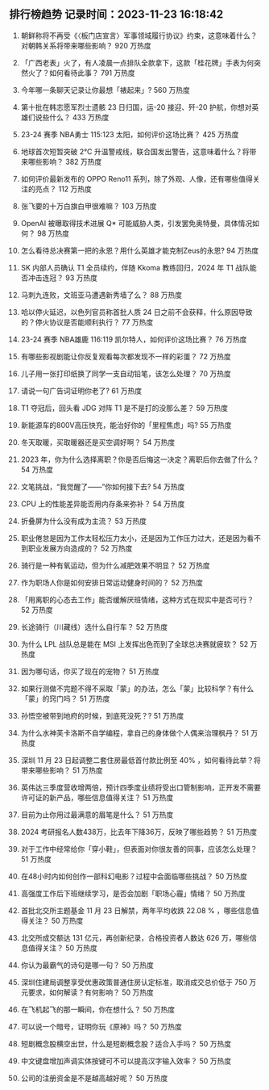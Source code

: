 
## 排行榜趋势 记录时间：2023-11-23 16:18:42
  
  1. 朝鲜称将不再受《〈板门店宣言〉军事领域履行协议》约束，这意味着什么？对朝韩关系将带来哪些影响？ 920 万热度
    
  2. 「广西老表」火了，有人凌晨一点排队全款拿下，这款「桂花牌」手表为何突然火了？如何看待此事？ 791 万热度
    
  3. 今年哪一条聊天记录让你最想「裱起来」? 560 万热度
    
  4. 第十批在韩志愿军烈士遗骸 23 日归国，运-20 接迎、歼-20 护航，你想对英雄们说些什么？ 433 万热度
    
  5. 23-24 赛季 NBA勇士 115:123 太阳，如何评价这场比赛？ 425 万热度
    
  6. 地球首次短暂突破 2℃ 升温警戒线，联合国发出警告，这意味着什么？将带来哪些影响？ 382 万热度
    
  7. ​如何评价最新发布的 OPPO Reno11 系列，除了外观、人像，还有哪些值得关注的亮点？ 112 万热度
    
  8. 张飞要的十万白旗白甲很难嘛？ 103 万热度
    
  9. OpenAI 被曝取得技术进展 Q* 可能威胁人类，引发罢免奥特曼，具体情况如何？ 98 万热度
    
  10. 怎么看待总决赛第一把的永恩？用什么英雄才能克制Zeus的永恩? 94 万热度
    
  11. SK 内部人员确认 T1 全员续约，伴随 Kkoma 教练回归，2024 年 T1 战队能否冲击连冠？ 93 万热度
    
  12. 马刺九连败，文班亚马遭遇新秀墙了么？ 88 万热度
    
  13. 哈以停火延迟，以色列官员称首批人质 24 日之前不会获释，什么原因导致的？停火协议是否能顺利执行？ 77 万热度
    
  14. 23-24 赛季 NBA雄鹿 116:119 凯尔特人，如何评价这场比赛？ 76 万热度
    
  15. 有哪些影视剧能让你反复观看每次都发现不一样的彩蛋？ 72 万热度
    
  16. 儿子用一张打印纸换了同学一支自动铅笔，该怎么处理？ 70 万热度
    
  17. 请说一句广告词证明你老了? 61 万热度
    
  18. T1 夺冠后，回头看 JDG 对阵 T1 是不是打的没那么差？ 59 万热度
    
  19. 新能源车的800V高压快充，能治好你的「里程焦虑」吗? 55 万热度
    
  20. 冬天取暖，买取暖器还是买空调好啊？ 54 万热度
    
  21. 2023 年，你为什么选择离职？你是否后悔这一决定？离职后你去做了什么？ 54 万热度
    
  22. 文笔挑战，“我觉醒了——”你如何接下去? 54 万热度
    
  23. CPU 上的性能差异能否用内存条来弥补？ 54 万热度
    
  24. 折叠屏为什么没有成为主流？ 53 万热度
    
  25. 职业倦怠是因为工作太轻松压力太小，还是因为工作压力过大，还是因为看不到职业发展方向造成的？ 52 万热度
    
  26. 骑行是一种有氧运动，但为什么减肥效果不明显？ 52 万热度
    
  27. 作为职场人你是如何安排日常运动健身时间的？ 52 万热度
    
  28. 「用离职的心态去工作」能否缓解厌班情绪，这种方式在现实中是否可行？ 52 万热度
    
  29. 长途骑行（川藏线）选什么自行车？ 52 万热度
    
  30. 为什么 LPL 战队总是能在 MSI 上发挥出色而到了全球总决赛就疲软？ 52 万热度
    
  31. 因为哪句话，你买了现在的宠物？ 51 万热度
    
  32. 如果行测做不完题不得不采取「蒙」的办法，怎么「蒙」比较科学？有什么「蒙」的窍门吗？ 51 万热度
    
  33. 孙悟空被带到地府的时候，到底死没死？? 51 万热度
    
  34. 为什么水神芙卡洛斯不自学编程，拿自己的身体做个人偶来治理枫丹？ 51 万热度
    
  35. 深圳 11 月 23 日起调整二套住房最低首付款比例至 40% ，如何看待此举？将带来哪些影响？ 51 万热度
    
  36. 英伟达三季度营收增两倍，预计四季度业绩将受出口管制影响，正开发不需要许可证的新产品，哪些信息值得关注？ 51 万热度
    
  37. 目前为止你用过最满意的眉笔是什么？ 51 万热度
    
  38. 2024 考研报名人数438万，比去年下降36万，反映了哪些趋势？ 51 万热度
    
  39. 对于工作中经常给你「穿小鞋」，但表面对你很友善的同事，应该怎么处理？ 51 万热度
    
  40. 在48小时内如何创作一部科幻电影？过程中会面临哪些挑战？ 50 万热度
    
  41. 高强度工作后下班继续学习，是否会加剧「职场心霾」情绪？ 50 万热度
    
  42. 首批北交所主题基金 11 月 23 日解禁，两年平均收跌 22.08 % ，哪些信息值得关注？ 50 万热度
    
  43. 北交所成交额达 131 亿元，再创新纪录，合格投资者人数达 626 万，哪些信息值得关注？ 50 万热度
    
  44. 你认为最霸气的诗句是哪一句？ 50 万热度
    
  45. 深圳住建局调整享受优惠政策普通住房认定标准，取消成交总价低于 750 万元要求，如何解读？有何影响？ 50 万热度
    
  46. 在飞机起飞的那一瞬间，你在想什么？ 50 万热度
    
  47. 可以说一个暗号，证明你玩《原神》吗？ 50 万热度
    
  48. 短剧概念股横空出世，什么是短剧概念股？适合入手吗？ 50 万热度
    
  49. 中文键盘增加声调实体按键可不可以提高汉字输入效率？ 50 万热度
    
  50. 公司的注册资金是不是越高越好呢？ 50 万热度
    